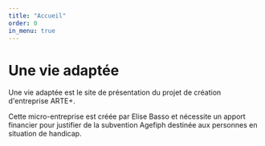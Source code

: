 ```yaml
---
title: "Accueil"
order: 0
in_menu: true
---
```

# Une vie adaptée

Une vie adaptée est le site de présentation du projet de création d'entreprise ARTE+.

Cette micro-entreprise est créée par Elise Basso et nécessite un apport financier pour justifier de la subvention Agefiph destinée aux personnes en situation de handicap. 